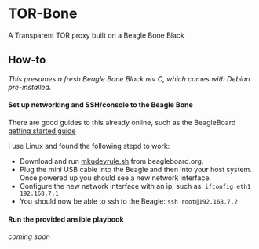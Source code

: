 TOR-Bone
========

A Transparent TOR proxy built on a Beagle Bone Black

How-to
------

_This presumes a fresh Beagle Bone Black rev C, which comes with Debian pre-installed._

#### Set up networking and SSH/console to the Beagle Bone

There are good guides to this already online, such as the BeagleBoard [getting started guide](http://beagleboard.org/Getting+Started)

I use Linux and found the following stepd to work:
- Download and run [mkudevrule.sh](http://beagleboard.org/static/Drivers/Linux/FTDI/mkudevrule.sh) from beagleboard.org.
- Plug the mini USB cable into the Beagle and then into your host system.  
Once powered up you should see a new network interface.
- Configure the new network interface with an ip, such as:
    `ifconfig eth1 192.168.7.1`
- You should now be able to ssh to the Beagle:
    `ssh root@192.168.7.2`

#### Run the provided ansible playbook
_coming soon_
